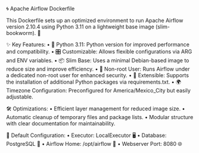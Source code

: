🌀 Apache Airflow Dockerfile

This Dockerfile sets up an optimized environment to run Apache Airflow version 2.10.4 using Python 3.11 on a lightweight base image (slim-bookworm). 🚀

✨ Key Features:
	•	🐍 Python 3.11: Python version for improved performance and compatibility.
	•	🎛️ Customizable: Allows flexible configurations via ARG and ENV variables.
	•	📦 Slim Base: Uses a minimal Debian-based image to reduce size and improve efficiency.
	•	🔐 Non-root User: Runs Airflow under a dedicated non-root user for enhanced security.
	•	📄 Extensible: Supports the installation of additional Python packages via requirements.txt.
	•	🌍 Timezone Configuration: Preconfigured for America/Mexico_City but easily adjustable.

🛠️ Optimizations:
	•	Efficient layer management for reduced image size.
	•	Automatic cleanup of temporary files and package lists.
	•	Modular structure with clear documentation for maintainability.

🔧 Default Configuration:
	•	Executor: LocalExecutor 🖥️
	•	Database: PostgreSQL 🎲
	•	Airflow Home: /opt/airflow 📂
	•	Webserver Port: 8080 🌐